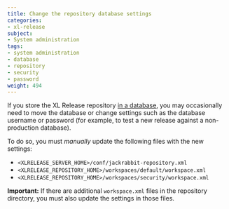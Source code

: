```yaml
---
title: Change the repository database settings
categories:
- xl-release
subject:
- System administration
tags:
- system administration
- database
- repository
- security
- password
weight: 494
---
```


If you store the XL Release repository [in a database](/xl-release/how-to/configure-the-xl-release-repository-in-a-database.html), you may occasionally need to move the database or change settings such as the database username or password (for example, to test a new release against a non-production database).

To do so, you must *manually* update the following files with the new settings:

* `<XLRELEASE_SERVER_HOME>/conf/jackrabbit-repository.xml`
* `<XLRELEASE_REPOSITORY_HOME>/workspaces/default/workspace.xml`
* `<XLRELEASE_REPOSITORY_HOME>/workspaces/security/workspace.xml`

**Important:** If there are additional `workspace.xml` files in the repository directory, you must also update the settings in those files.
